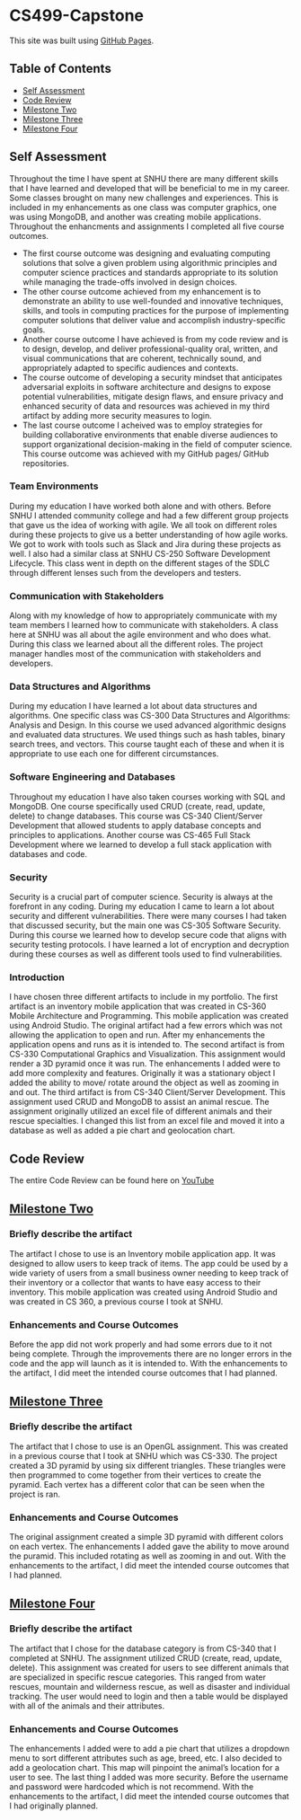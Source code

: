 # CS499-Capstone
This site was built using [GitHub Pages](https://shaelynturner.github.io/).
## Table of Contents
  * [Self Assessment](#self-assessment)
  * [Code Review](#code-reveiew)
  * [Milestone Two](#milestone-two)
  * [Milestone Three](#milestone-three)
  * [Milestone Four](#milestone-four)

## Self Assessment
Throughout the time I have spent at SNHU there are many different skills that I have learned and developed that will be beneficial to me in my career. Some classes brought on many new challenges and experiences. This is included in my enhancements as one class was computer graphics, one was using MongoDB, and another was creating mobile applications. Throughout the enhancments and assignments I completed all five course outcomes. 
* The first course outcome was designing and evaluating computing solutions that solve a given problem using algorithmic principles and computer science practices and standards appropriate to its solution while managing the trade-offs involved in design choices. 
* The other course outcome achieved from my enhancement is to demonstrate an ability to use well-founded and innovative techniques, skills, and tools in computing practices for the purpose of implementing computer solutions that deliver value and accomplish industry-specific goals. 
* Another course outcome I have achieved is from my code review and is to design, develop, and deliver professional-quality oral, written, and visual communications that are coherent, technically sound, and appropriately adapted to specific audiences and contexts.  
* The course outcome of developing a security mindset that anticipates adversarial exploits in software architecture and designs to expose potential vulnerabilities, mitigate design flaws, and ensure privacy and enhanced security of data and resources was achieved in my third artifact by adding more security measures to login. 
* The last course outcome I acheived was to employ strategies for building collaborative environments that enable diverse audiences to support organizational decision-making in the field of computer science. This course outcome was achieved with my GitHub pages/ GitHub repositories.
### Team Environments
During my education I have worked both alone and with others. Before SNHU I attended community college and had a few different group projects that gave us the idea of working with agile. We all took on different roles during these projects to give us a better understanding of how agile works. We got to work with tools such as Slack and Jira during these projects as well. I also had a similar class at SNHU CS-250 Software Development Lifecycle. This class went in depth on the different stages of the SDLC through different lenses such from the developers and testers. 
### Communication with Stakeholders
Along with my knowledge of how to appropriately communicate with my team members I learned how to communicate with stakeholders. A class here at SNHU was all about the agile environment and who does what. During this class we learned about all the different roles. The project manager handles most of the communication with stakeholders and developers. 
### Data Structures and Algorithms
During my education I have learned a lot about data structures and algorithms. One specific class was CS-300 Data Structures and Algorithms: Analysis and Design. In this course we used advanced algorithmic designs and evaluated data structures. We used things such as hash tables, binary search trees, and vectors. This course taught each of these and when it is appropriate to use each one for different circumstances. 
### Software Engineering and Databases
Throughout my education I have also taken courses working with SQL and MongoDB. One course specifically used CRUD (create, read, update, delete) to change databases. This course was CS-340 Client/Server Development that allowed students to apply database concepts and principles to applications. Another course was CS-465 Full Stack Development where we learned to develop a full stack application with databases and code. 
### Security
Security is a crucial part of computer science. Security is always at the forefront in any coding. During my education I came to learn a lot about security and different vulnerabilities. There were many courses I had taken that discussed security, but the main one was CS-305 Software Security. During this course we learned how to develop secure code that aligns with security testing protocols. I have learned a lot of encryption and decryption during these courses as well as different tools used to find vulnerabilities. 
### Introduction
I have chosen three different artifacts to include in my portfolio. The first artifact is an inventory mobile application that was created in CS-360 Mobile Architecture and Programming. This mobile application was created using Android Studio. The original artifact had a few errors which was not allowing the application to open and run. After my enhancements the application opens and runs as it is intended to. 
The second artifact is from CS-330 Computational Graphics and Visualization. This assignment would render a 3D pyramid once it was run. The enhancements I added were to add more complexity and features. Originally it was a stationary object I added the ability to move/ rotate around the object as well as zooming in and out. 
The third artifact is from CS-340 Client/Server Development. This assignment used CRUD and MongoDB to assist an animal rescue. The assignment originally utilized an excel file of different animals and their rescue specialties. I changed this list from an excel file and moved it into a database as well as added a pie chart and geolocation chart. 


## Code Review
The entire Code Review can be found here on [YouTube](https://www.youtube.com/watch?v=RLlLaVLpjtw)

## [Milestone Two](#https://github.com/ShaelynTurner/ShaelynTurner.github.io/tree/main/Milestone%20Two)
### Briefly describe the artifact
The artifact I chose to use is an Inventory mobile application app. It was designed to allow users to keep track of items. The app could be used by a wide variety of users from a small business owner needing to keep track of their inventory or a collector that wants to have easy access to their inventory. This mobile application was created using Android Studio and was created in CS 360, a previous course I took at SNHU. 
### Enhancements and Course Outcomes
Before the app did not work properly and had some errors due to it not being complete. Through the improvements there are no longer errors in the code and the app will launch as it is intended to. With the enhancements to the artifact, I did meet the intended course outcomes that I had planned.

## [Milestone Three](#https://github.com/ShaelynTurner/ShaelynTurner.github.io/tree/main/Milestone%20Three)
### Briefly describe the artifact
The artifact that I chose to use is an OpenGL assignment. This was created in a previous course that I took at SNHU which was CS-330. The project created a 3D pyramid by using six different triangles. These triangles were then programmed to come together from their vertices to create the pyramid. Each vertex has a different color that can be seen when the project is ran. 
### Enhancements and Course Outcomes
The original assignment created a simple 3D pyramid with different colors on each vertex. The enhancements I added gave the ability to move around the puramid. This included rotating as well as zooming in and out. With the enhancements to the artifact, I did meet the intended course outcomes that I had planned. 

## [Milestone Four](#https://github.com/ShaelynTurner/ShaelynTurner.github.io/tree/main/Milestone%20Four)
### Briefly describe the artifact
The artifact that I chose for the database category is from CS-340 that I completed at SNHU. The assignment utilized CRUD (create, read, update, delete). This assignment was created for users to see different animals that are specialized in specific rescue categories. This ranged from water rescues, mountain and wilderness rescue, as well as disaster and individual tracking. The user would need to login and then a table would be displayed with all of the animals and their attributes.  
### Enhancements and Course Outcomes
The enhancements I added were to add a pie chart that utilizes a dropdown menu to sort different attributes such as age, breed, etc. I also decided to add a geolocation chart. This map will pinpoint the animal’s location for a user to see. The last thing I added was more security. Before the username and password were hardcoded which is not recommend. With the enhancements to the artifact, I did meet the intended course outcomes that I had originally planned. 
